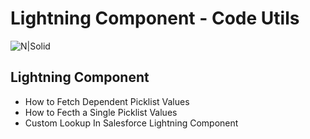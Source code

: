 # Lightning Component - Code Utils
![N|Solid](https://trailhead.salesforce.com/assets/trailhead-logo-d08befd2d122442532289967a988aa7a49eef27154969718441fbde0bd122fe8.svg)

## Lightning Component
  - How to Fetch Dependent Picklist Values
  - How to Fecth a Single Picklist Values
  - Custom Lookup In Salesforce Lightning Component

